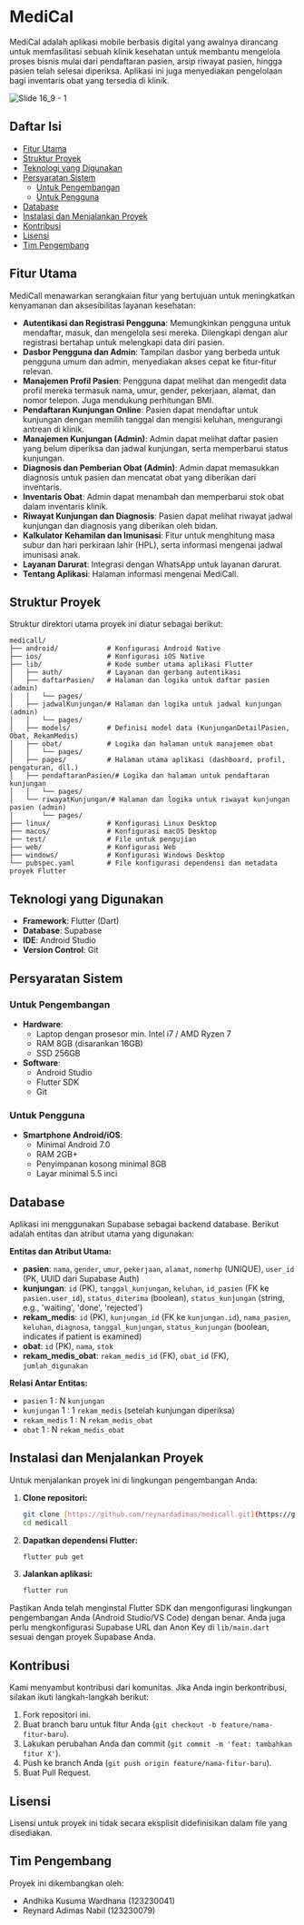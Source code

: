 # MediCal

MediCal adalah aplikasi mobile berbasis digital yang awalnya dirancang untuk memfasilitasi sebuah klinik kesehatan untuk membantu mengelola proses bisnis mulai dari pendaftaran pasien, arsip riwayat pasien, hingga pasien telah selesai diperiksa. Aplikasi ini juga menyediakan pengelolaan bagi inventaris obat yang tersedia di klinik. 


![Slide 16_9 - 1](https://github.com/user-attachments/assets/7aa3e9e4-40aa-47d4-963e-b84fda5b44ff)

## Daftar Isi

- [Fitur Utama](#fitur-utama)
- [Struktur Proyek](#struktur-proyek)
- [Teknologi yang Digunakan](#teknologi-yang-digunakan)
- [Persyaratan Sistem](#persyaratan-sistem)
  - [Untuk Pengembangan](#untuk-pengembangan)
  - [Untuk Pengguna](#untuk-pengguna)
- [Database](#database)
- [Instalasi dan Menjalankan Proyek](#instalasi-dan-menjalankan-proyek)
- [Kontribusi](#kontribusi)
- [Lisensi](#lisensi)
- [Tim Pengembang](#tim-pengembang)

## Fitur Utama

MediCall menawarkan serangkaian fitur yang bertujuan untuk meningkatkan kenyamanan dan aksesibilitas layanan kesehatan:

* **Autentikasi dan Registrasi Pengguna**: Memungkinkan pengguna untuk mendaftar, masuk, dan mengelola sesi mereka. Dilengkapi dengan alur registrasi bertahap untuk melengkapi data diri pasien.
* **Dasbor Pengguna dan Admin**: Tampilan dasbor yang berbeda untuk pengguna umum dan admin, menyediakan akses cepat ke fitur-fitur relevan.
* **Manajemen Profil Pasien**: Pengguna dapat melihat dan mengedit data profil mereka termasuk nama, umur, gender, pekerjaan, alamat, dan nomor telepon. Juga mendukung perhitungan BMI.
* **Pendaftaran Kunjungan Online**: Pasien dapat mendaftar untuk kunjungan dengan memilih tanggal dan mengisi keluhan, mengurangi antrean di klinik.
* **Manajemen Kunjungan (Admin)**: Admin dapat melihat daftar pasien yang belum diperiksa dan jadwal kunjungan, serta memperbarui status kunjungan.
* **Diagnosis dan Pemberian Obat (Admin)**: Admin dapat memasukkan diagnosis untuk pasien dan mencatat obat yang diberikan dari inventaris.
* **Inventaris Obat**: Admin dapat menambah dan memperbarui stok obat dalam inventaris klinik.
* **Riwayat Kunjungan dan Diagnosis**: Pasien dapat melihat riwayat jadwal kunjungan dan diagnosis yang diberikan oleh bidan.
* **Kalkulator Kehamilan dan Imunisasi**: Fitur untuk menghitung masa subur dan hari perkiraan lahir (HPL), serta informasi mengenai jadwal imunisasi anak.
* **Layanan Darurat**: Integrasi dengan WhatsApp untuk layanan darurat.
* **Tentang Aplikasi**: Halaman informasi mengenai MediCall.

## Struktur Proyek

Struktur direktori utama proyek ini diatur sebagai berikut: 
```
medicall/
├── android/            # Konfigurasi Android Native
├── ios/                # Konfigurasi iOS Native
├── lib/                # Kode sumber utama aplikasi Flutter
│   ├── auth/           # Layanan dan gerbang autentikasi
│   ├── daftarPasien/   # Halaman dan logika untuk daftar pasien (admin)
│   │   └── pages/
│   ├── jadwalKunjungan/# Halaman dan logika untuk jadwal kunjungan (admin)
│   │   └── pages/
│   ├── models/         # Definisi model data (KunjunganDetailPasien, Obat, RekamMedis)
│   ├── obat/           # Logika dan halaman untuk manajemen obat
│   │   └── pages/
│   ├── pages/          # Halaman utama aplikasi (dashboard, profil, pengaturan, dll.)
│   ├── pendaftaranPasien/# Logika dan halaman untuk pendaftaran kunjungan
│   │   └── pages/
│   └── riwayatKunjungan/# Halaman dan logika untuk riwayat kunjungan pasien (admin)
│       └── pages/
├── linux/              # Konfigurasi Linux Desktop
├── macos/              # Konfigurasi macOS Desktop
├── test/               # File untuk pengujian
├── web/                # Konfigurasi Web
├── windows/            # Konfigurasi Windows Desktop
└── pubspec.yaml        # File konfigurasi dependensi dan metadata proyek Flutter 
```
## Teknologi yang Digunakan

* **Framework**: Flutter (Dart)
* **Database**: Supabase
* **IDE**: Android Studio
* **Version Control**: Git

## Persyaratan Sistem

### Untuk Pengembangan

* **Hardware**:
    * Laptop dengan prosesor min. Intel i7 / AMD Ryzen 7
    * RAM 8GB (disarankan 16GB)
    * SSD 256GB
* **Software**:
    * Android Studio
    * Flutter SDK
    * Git

### Untuk Pengguna

* **Smartphone Android/iOS**:
    * Minimal Android 7.0 
    * RAM 2GB+
    * Penyimpanan kosong minimal 8GB
    * Layar minimal 5.5 inci

## Database

Aplikasi ini menggunakan Supabase sebagai backend database. Berikut adalah entitas dan atribut utama yang digunakan:

**Entitas dan Atribut Utama:**

* **pasien**: `nama`, `gender`, `umur`, `pekerjaan`, `alamat`, `nomerhp` (UNIQUE), `user_id` (PK, UUID dari Supabase Auth)
* **kunjungan**: `id` (PK), `tanggal_kunjungan`, `keluhan`, `id_pasien` (FK ke `pasien.user_id`), `status_diterima` (boolean), `status_kunjungan` (string, e.g., 'waiting', 'done', 'rejected')
* **rekam_medis**: `id` (PK), `kunjungan_id` (FK ke `kunjungan.id`), `nama_pasien`, `keluhan`, `diagnosa`, `tanggal_kunjungan`, `status_kunjungan` (boolean, indicates if patient is examined)
* **obat**: `id` (PK), `nama`, `stok`
* **rekam_medis_obat**: `rekam_medis_id` (FK), `obat_id` (FK), `jumlah_digunakan`

**Relasi Antar Entitas:**

* `pasien` 1 : N `kunjungan`
* `kunjungan` 1 : 1 `rekam_medis` (setelah kunjungan diperiksa)
* `rekam_medis` 1 : N `rekam_medis_obat`
* `obat` 1 : N `rekam_medis_obat`

## Instalasi dan Menjalankan Proyek

Untuk menjalankan proyek ini di lingkungan pengembangan Anda:

1.  **Clone repositori:**
    ```bash
    git clone [https://github.com/reynardadimas/medicall.git](https://github.com/reynardadimas/medicall.git)
    cd medicall
    ```
2.  **Dapatkan dependensi Flutter:**
    ```bash
    flutter pub get
    ```
3.  **Jalankan aplikasi:**
    ```bash
    flutter run
    ```

Pastikan Anda telah menginstal Flutter SDK dan mengonfigurasi lingkungan pengembangan Anda (Android Studio/VS Code) dengan benar. Anda juga perlu mengkonfigurasi Supabase URL dan Anon Key di `lib/main.dart` sesuai dengan proyek Supabase Anda.

## Kontribusi

Kami menyambut kontribusi dari komunitas. Jika Anda ingin berkontribusi, silakan ikuti langkah-langkah berikut:

1.  Fork repositori ini.
2.  Buat branch baru untuk fitur Anda (`git checkout -b feature/nama-fitur-baru`).
3.  Lakukan perubahan Anda dan commit (`git commit -m 'feat: tambahkan fitur X'`).
4.  Push ke branch Anda (`git push origin feature/nama-fitur-baru`).
5.  Buat Pull Request.

## Lisensi

Lisensi untuk proyek ini tidak secara eksplisit didefinisikan dalam file yang disediakan.

## Tim Pengembang

Proyek ini dikembangkan oleh:

* Andhika Kusuma Wardhana (123230041)
* Reynard Adimas Nabil (123230079)

